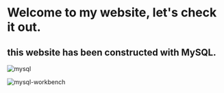 # Welcome to my website, let's check it out.
## this website has been constructed with MySQL.

![mysql](https://user-images.githubusercontent.com/64499873/112527084-69304200-8d81-11eb-9344-03d8115071ea.png)

![mysql-workbench](https://user-images.githubusercontent.com/64499873/112527094-6d5c5f80-8d81-11eb-966c-200fb7a7cd6e.png)
